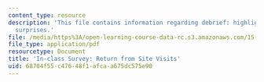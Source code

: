 ```yaml
---
content_type: resource
description: 'This file contains information regarding debrief: highlights, challenges,
  surprises.'
file: /media/https%3A/open-learning-course-data-rc.s3.amazonaws.com/15-s07-globalhealth-lab-spring-2013/68704f55c47648f1afcaa675dc575e90_MIT15_S07S13_posttripchk.pdf
file_type: application/pdf
resourcetype: Document
title: 'In-class Survey: Return from Site Visits'
uid: 68704f55-c476-48f1-afca-a675dc575e90
---
```

